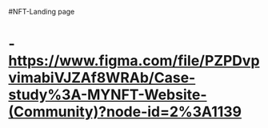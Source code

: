 #NFT-Landing page

# -https://www.figma.com/file/PZPDvpvimabiVJZAf8WRAb/Case-study%3A-MYNFT-Website-(Community)?node-id=2%3A1139